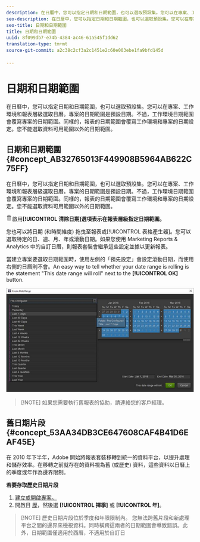 ```yaml
---
description: 在日曆中，您可以指定日期和日期範圍，也可以選取預設集。您可以在專案、工作環境和報表層級選取日曆。專案的日期範圍是預設日期。不過，工作環境日期範圍會覆寫專案的日期範圍。同樣的，報表的日期範圍會覆寫工作環境和專案的日期設定。您不能選取資料可用範圍以外的日期範圍。
seo-description: 在日曆中，您可以指定日期和日期範圍，也可以選取預設集。您可以在專案、工作環境和報表層級選取日曆。專案的日期範圍是預設日期。不過，工作環境日期範圍會覆寫專案的日期範圍。同樣的，報表的日期範圍會覆寫工作環境和專案的日期設定。您不能選取資料可用範圍以外的日期範圍。
seo-title: 日期和日期範圍
title: 日期和日期範圍
uuid: 8f099db7-e74b-4384-ac46-61a545f1dd62
translation-type: tm+mt
source-git-commit: a2c38c2cf3a2c1451e2c60e003ebe1fa9bfd145d

---
```



# 日期和日期範圍

在日曆中，您可以指定日期和日期範圍，也可以選取預設集。您可以在專案、工作環境和報表層級選取日曆。專案的日期範圍是預設日期。不過，工作環境日期範圍會覆寫專案的日期範圍。同樣的，報表的日期範圍會覆寫工作環境和專案的日期設定。您不能選取資料可用範圍以外的日期範圍。

## 日期和日期範圍 {#concept_AB32765013F449908B5964AB622C75FF}

在日曆中，您可以指定日期和日期範圍，也可以選取預設集。您可以在專案、工作環境和報表層級選取日曆。專案的日期範圍是預設日期。不過，工作環境日期範圍會覆寫專案的日期範圍。同樣的，報表的日期範圍會覆寫工作環境和專案的日期設定。您不能選取資料可用範圍以外的日期範圍。

![](assets/Delete_Standard.png)啟用&#x200B;**[!UICONTROL 清除日期]選項表示在報表層級指定日期範圍。**

您也可以將日期 (和時間維度) 拖曳至報表或[!UICONTROL 表格產生器]。您可以選取特定的日、週、月、年或滾動日期。如果您使用 Marketing Reports &amp; Analytics 中的自訂日曆，則報表套裝會繼承這些設定並據以更新報表。

當建立專案要選取日期範圍時，使用左側的「預先設定」會設定滾動日期，而使用右側的日曆則不會。An easy way to tell whether your date range is rolling is the statement "This date range will roll" next to the **[!UICONTROL OK]** button.

![](assets/daterange.jpeg)

> [!NOTE] 如果您需要執行舊報表的協助，請連絡您的客戶經理。

## 舊日期片段 {#concept_53AA34DB3CE647608CAF4B41D6EAF45E}

在 2010 年下半年，Adobe 開始將報表套裝移轉到統一的資料平台，以提升處理和儲存效率。在移轉之前就存在的資料視為舊 (或歷史) 資料，這些資料以日曆上的季度或年作為邊界限制。

<!-- 

c_legacy_data.xml

 -->

**若要存取歷史日期片段**

1. [建立或開啟專案。](../../analyze/ad-hoc-analysis/c-getting-started.md#task_918A4539134E4E62B00486DCB8D3D403)
1. 開啟日 [歷](../../analyze/ad-hoc-analysis/c-dates.md#concept_E8A2E36E595C45C785ECB724CA37FA47)，然後選 **[!UICONTROL 擇季]** 或 **[!UICONTROL 年]**。

> [!NOTE] 歷史日期片段位於季度和年限限制內。 您無法跨舊片段和新處理平台之間的邊界來檢視資料。同時橫跨這兩者的日期範圍會導致錯誤。此外，日期範圍僅適用於西曆，不適用於自訂日